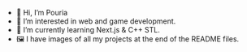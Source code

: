 - 👋 Hi, I’m Pouria
- 👀 I’m interested in web and game development.
- 🌱 I’m currently learning Next.js & C++ STL.
- 🖼️ I have images of all my projects at the end of the README files.
